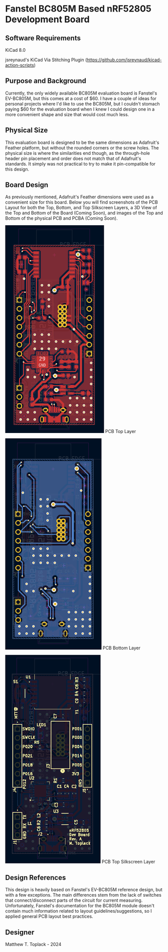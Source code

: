 # Fanstel BC805M Based nRF52805 Development Board

## Software Requirements
KiCad 8.0

jsreynaud's KiCad Via Stitching Plugin (https://github.com/jsreynaud/kicad-action-scripts)

## Purpose and Background

Currently, the only widely available BC805M evaluation board is Fanstel's EV-BC805M, but this comes at a cost of $60. I have a couple of ideas for personal projects where I'd like to use the BC805M, but I couldn't stomach paying $60 for the evaluation board when I knew I could design one in a more convenient shape and size that would cost much less. 

## Physical Size

This evaluation board is designed to be the same dimensions as Adafruit's Feather platform, but without the rounded corners or the screw holes. The physical size is where the similarities end though, as the through-hole header pin placement and order does not match that of Adafruit's standards. It simply was not practical to try to make it pin-compatible for this design.

## Board Design

As previously mentioned, Adafruit's Feather dimensions were used as a convenient size for this board. Below you will find screenshots of the PCB Layout for both the Top, Bottom, and Top Silkscreen Layers, a 3D View of the Top and Bottom of the Board (Coming Soon), and images of the Top and Bottom of the physical PCB and PCBA (Coming Soon).

![PCB_Top](/img/revA_PCB_Top.PNG)
PCB Top Layer

![PCB_Bottom](/img/revA_PCB_Bottom.PNG)
PCB Bottom Layer

![PCB_Top_Silkscreenm](/img/revA_PCB_Top_Silkscreen.PNG)
PCB Top Silkscreen Layer

## Design References

This design is heavily based on Fanstel's EV-BC805M reference design, but with a few exceptions. The main differences stem from the lack of switches that connect/disconnect parts of the circuit for current measuring. Unfortunately, Fanstel's documentation for the BC805M module doesn't contain much information related to layout guidelines/suggestions, so I applied general PCB layout best practices. 

## Designer

Matthew T. Toplack - 2024
